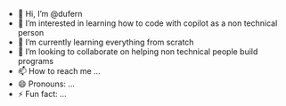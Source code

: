 - 👋 Hi, I’m @dufern
- 👀 I’m interested in learning how to code with copilot as a non technical person
- 🌱 I’m currently learning everything from scratch
- 💞️ I’m looking to collaborate on helping non technical people build programs
- 📫 How to reach me ...
- 😄 Pronouns: ...
- ⚡ Fun fact: ...

<!---
dufern/dufern is a ✨ special ✨ repository because its `README.md` (this file) appears on your GitHub profile.
You can click the Preview link to take a look at your changes.
--->
